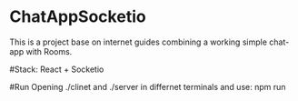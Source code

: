 # ChatAppSocketio

This is a project base on internet guides combining a working simple chat-app with Rooms.

#Stack:
React + Socketio

#Run
Opening ./clinet and ./server in differnet terminals and use: npm run
